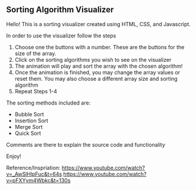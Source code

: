 ## Sorting Algorithm Visualizer 

Hello! This is a sorting visualizer created using HTML, CSS, and Javascript. 

In order to use the visualizer follow the steps

1. Choose one the buttons with a number. These are the buttons for the size of the array.
2. Click on the sorting algorithms you wish to see on the visualizer
3. The animation will play and sort the array with the chosen algorithm!
4. Once the animation is finished, you may change the array values or reset them. You may also choose a different array size and sorting algorithm
5. Repeat Steps 1-4

The sorting methods included are:

- Bubble Sort
- Insertion Sort
- Merge Sort
- Quick Sort

Comments are there to explain the source code and functionality

Enjoy!

Reference/Inspriation:
<https://www.youtube.com/watch?v=_AwSlHlpFuc&t=64s>
<https://www.youtube.com/watch?v=pFXYym4Wbkc&t=130s>


